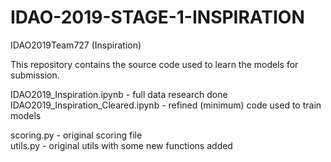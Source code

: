 # IDAO-2019-STAGE-1-INSPIRATION
IDAO2019Team727 (Inspiration)

This repository contains the source code used to learn the models for submission.

IDAO2019_Inspiration.ipynb - full data research done  
IDAO2019_Inspiration_Cleared.ipynb - refined (minimum) code used to train models  
  
scoring.py - original scoring file  
utils.py - original utils with some new functions added
